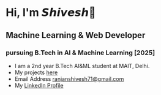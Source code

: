 # Hi, I'm 𝙎𝙝𝙞𝙫𝙚𝙨𝙝👋
## Machine Learning & Web Developer
### pursuing B.Tech in AI & Machine Learning [2025]
- I am a 2nd year B.Tech AI&ML student at MAIT, Delhi.
- My projects [here](https://github.com/shivesh-ranjan?tab=repositories)
- Email Address ranjanshivesh71@gmail.com
- My <a href="https://www.linkedin.com/in/shivesh-ranjan/">LinkedIn Profile</a>
